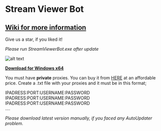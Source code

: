 # Stream Viewer Bot
## **[Wiki for more information](https://github.com/gorkemhacioglu/Stream-Viewer-Bot/wiki)**

Give us a star, if you liked it!

*Please run StreamViewerBot.exe after update*

![alt text](https://mytwitchbot.com/images/ui2_6.png)

**[Download for Windows x64](http://mytwitchbot.com/Download/win-x64.zip)**

You must have **private** proxies. You can buy it from [HERE](https://www.webshare.io/?referral_code=ceuygyx4sir2)
 at an affordable price.
Create a .txt file with your proxies and it must be in this format;

IPADRESS:PORT:USERNAME:PASSWORD<br />
IPADRESS:PORT:USERNAME:PASSWORD<br />
IPADRESS:PORT:USERNAME:PASSWORD<br />
....

*Please download latest version manually, if you faced any AutoUpdater problem.*
